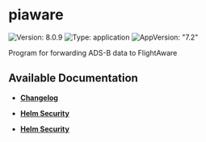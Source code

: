 # piaware

![Version: 8.0.9](https://img.shields.io/badge/Version-8.0.9-informational?style=flat-square) ![Type: application](https://img.shields.io/badge/Type-application-informational?style=flat-square) ![AppVersion: "7.2"](https://img.shields.io/badge/AppVersion-"7.2"-informational?style=flat-square)

Program for forwarding ADS-B data to FlightAware

## Available Documentation

- [**Changelog**](CHANGELOG)

- [**Helm Security**](container-security)

- [**Helm Security**](helm-security)

